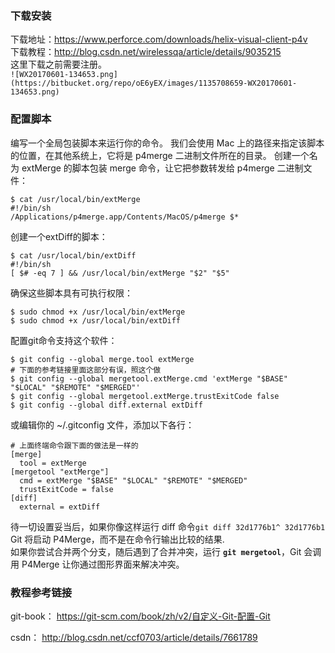 ### **下载安装**

下载地址：https://www.perforce.com/downloads/helix-visual-client-p4v      
下载教程：http://blog.csdn.net/wirelessqa/article/details/9035215      
这里下载之前需要注册。   
`![WX20170601-134653.png](https://bitbucket.org/repo/oE6yEX/images/1135708659-WX20170601-134653.png)`     

###  **配置脚本**

编写一个全局包装脚本来运行你的命令。 我们会使用 Mac 上的路径来指定该脚本的位置，在其他系统上，它将是 p4merge 二进制文件所在的目录。 创建一个名为 extMerge 的脚本包装 merge 命令，让它把参数转发给 p4merge 二进制文件：         
```
$ cat /usr/local/bin/extMerge
#!/bin/sh
/Applications/p4merge.app/Contents/MacOS/p4merge $*
```
创建一个extDiff的脚本：      
```
$ cat /usr/local/bin/extDiff
#!/bin/sh
[ $# -eq 7 ] && /usr/local/bin/extMerge "$2" "$5"
```
确保这些脚本具有可执行权限：      
```
$ sudo chmod +x /usr/local/bin/extMerge
$ sudo chmod +x /usr/local/bin/extDiff
```
配置git命令支持这个软件：     
```
$ git config --global merge.tool extMerge
# 下面的参考链接里面这部分有误，照这个做
$ git config --global mergetool.extMerge.cmd 'extMerge "$BASE" "$LOCAL" "$REMOTE" "$MERGED"'
$ git config --global mergetool.extMerge.trustExitCode false
$ git config --global diff.external extDiff
```
或编辑你的 ~/.gitconfig 文件，添加以下各行：    
```
# 上面终端命令跟下面的做法是一样的
[merge]
  tool = extMerge
[mergetool "extMerge"]
  cmd = extMerge "$BASE" "$LOCAL" "$REMOTE" "$MERGED"
  trustExitCode = false
[diff]
  external = extDiff
```
待一切设置妥当后，如果你像这样运行 diff 命令`git diff 32d1776b1^ 32d1776b1` Git 将启动 P4Merge，而不是在命令行输出比较的结果.      
如果你尝试合并两个分支，随后遇到了合并冲突，运行 **`git mergetool`**，Git 会调用 P4Merge 让你通过图形界面来解决冲突。     

### 教程参考链接     

git-book：  https://git-scm.com/book/zh/v2/自定义-Git-配置-Git     

csdn： http://blog.csdn.net/ccf0703/article/details/7661789
